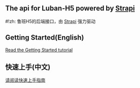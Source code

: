 ## The api for Luban-H5 powered by [Strapi](https://github.com/strapi/strapi/)
#!zh: 鲁班H5的后端接口，由 [Strapi](https://github.com/strapi/strapi/) 强力驱动



## Getting Started(English)
<a href="https://ly525.github.io/luban-h5/en/getting-started/quick-start.html" target="_blank">Read the Getting Started tutorial</a>

## 快速上手(中文)
<a href="https://ly525.github.io/luban-h5/zh/getting-started/quick-start.html" target="_blank">请阅读快速上手指南</a>
